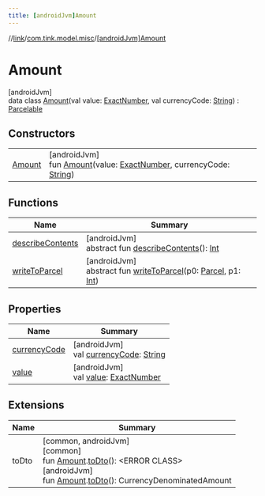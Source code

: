 ```yaml
---
title: [androidJvm]Amount
---
```

//[link](../../../index.html)/[com.tink.model.misc](../index.html)/[[androidJvm]Amount](index.html)



# Amount



[androidJvm]\
data class [Amount](index.html)(val value: [ExactNumber](../[android-jvm]-exact-number/index.html), val currencyCode: [String](https://kotlinlang.org/api/latest/jvm/stdlib/kotlin/-string/index.html)) : [Parcelable](https://developer.android.com/reference/kotlin/android/os/Parcelable.html)



## Constructors


| | |
|---|---|
| [Amount](-amount.html) | [androidJvm]<br>fun [Amount](-amount.html)(value: [ExactNumber](../[android-jvm]-exact-number/index.html), currencyCode: [String](https://kotlinlang.org/api/latest/jvm/stdlib/kotlin/-string/index.html)) |


## Functions


| Name | Summary |
|---|---|
| [describeContents](../../com.tink.service.provider/[android-jvm]-provider-filter/index.html#-1578325224%2FFunctions%2F-812656150) | [androidJvm]<br>abstract fun [describeContents](../../com.tink.service.provider/[android-jvm]-provider-filter/index.html#-1578325224%2FFunctions%2F-812656150)(): [Int](https://kotlinlang.org/api/latest/jvm/stdlib/kotlin/-int/index.html) |
| [writeToParcel](../../com.tink.service.provider/[android-jvm]-provider-filter/index.html#-1754457655%2FFunctions%2F-812656150) | [androidJvm]<br>abstract fun [writeToParcel](../../com.tink.service.provider/[android-jvm]-provider-filter/index.html#-1754457655%2FFunctions%2F-812656150)(p0: [Parcel](https://developer.android.com/reference/kotlin/android/os/Parcel.html), p1: [Int](https://kotlinlang.org/api/latest/jvm/stdlib/kotlin/-int/index.html)) |


## Properties


| Name | Summary |
|---|---|
| [currencyCode](currency-code.html) | [androidJvm]<br>val [currencyCode](currency-code.html): [String](https://kotlinlang.org/api/latest/jvm/stdlib/kotlin/-string/index.html) |
| [value](value.html) | [androidJvm]<br>val [value](value.html): [ExactNumber](../[android-jvm]-exact-number/index.html) |


## Extensions


| Name | Summary |
|---|---|
| toDto | [common, androidJvm]<br>[common]<br>fun [Amount](../[common]-amount/index.html).[toDto](../../com.tink.service.misc/[common]to-dto.html)(): &lt;ERROR CLASS&gt;<br>[androidJvm]<br>fun [Amount](index.html).[toDto](../../com.tink.service.misc/[android-jvm]to-dto.html)(): CurrencyDenominatedAmount |

